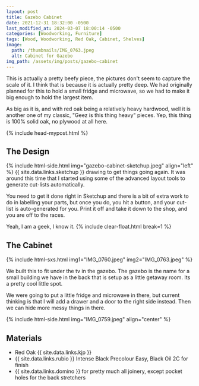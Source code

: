 ```yaml
---
layout: post
title: Gazebo Cabinet
date: 2021-12-31 18:32:00 -0500
last_modified_at: 2024-03-07 18:00:14 -0500
categories: [Woodworking, Furniture]
tags: [Wood, Woodworking, Red Oak, Cabinet, Shelves]
image:
  path: /thumbnails/IMG_0763.jpeg
  alt: Cabinet for Gazebo
img_path: /assets/img/posts/gazebo-cabinet
---
```


This is actually a pretty beefy piece, the pictures don't seem to capture the scale of it.  I think that is because it is actually pretty deep.  We had originally planned for this to hold a small fridge and microwave, so we had to make it big enough to hold the largest item.

As big as it is, and with red oak being a relatively heavy hardwood, well it is another one of my classic, "Geez is this thing heavy" pieces.  Yep, this thing is 100% solid oak, no plywood at all here.

{% include head-mypost.html %}

## The Design

{% include html-side.html img="gazebo-cabinet-sketchup.jpeg" align="left" %}
{{ site.data.links.sketchup }} drawing to get things going again.  It was around this time that I started using some of the advanced layout tools to generate cut-lists automatically.  

You need to get it done right in Sketchup and there is a bit of extra work to do in labelling your parts, but once you do, you hit a button, and your cut-list is auto-generated for you.  Print it off and take it down to the shop, and you are off to the races.

Yeah, I am a geek, I know it.
{% include clear-float.html break=1 %}

## The Cabinet

{% include html-sxs.html img1="IMG_0760.jpeg" img2="IMG_0763.jpeg" %}

We built this to fit under the tv in the gazebo.  The gazebo is the name for a small building we have in the back that is setup as a little getaway room.  Its a pretty cool little spot.

We were going to put a little fridge and microwave in there, but current thinking is that I will add a drawer and a door to the right side instead.  Then we can hide more messy things in there.

{% include html-side.html img="IMG_0759.jpeg" align="center" %}

## Materials

- Red Oak {{ site.data.links.kjp }}
- {{ site.data.links.rubio }} Intense Black Precolour Easy, Black Oil 2C for finish
- {{ site.data.links.domino }} for pretty much all joinery, except pocket holes for the back stretchers
